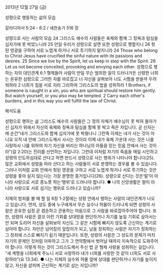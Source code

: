 2013년 12월 27일 (금)

성령으로 행동하는 삶의 모습



갈라디아서 5:24 - 6:2 / 새찬송가 516 장


성령으로 사는 사람의 모습
24 그리스도 예수의 사람들은 육체와 함께 그 정욕과 탐심을 십자가에 못 박았느니라 25 만일 우리가 성령으로 살면 또한 성령으로 행할지니 26 헛된 영광을 구하여 서로 노엽게 하거나 서로 투기하지 말지니라
24 Those who belong to Christ Jesus have crucified the sinful nature with its passions and desires. 25 Since we live by the Spirit, let us keep in step with the Spirit. 26 Let us not become conceited, provoking and envying each other.
성령으로 행하는 자의 대인관계
6:1 형제들아 사람이 만일 무슨 범죄한 일이 드러나거든 신령한 너희는 온유한 심령으로 그러한 자를 바로잡고 너 자신을 살펴보아 너도 시험을 받을까 두려워하라 2 너희가 짐을 서로 지라 그리하여 그리스도의 법을 성취하라
1 Brothers, if someone is caught in a sin, you who are spiritual should restore him gently. But watch yourself, or you also may be tempted. 2 Carry each other's burdens, and in this way you will fulfill the law of Christ.

해석도움





성령으로 행하는 삶
그리스도 예수의 사람들은 그 정의 자체가 예수님이 못 박혀 돌아가신 십자가 위에서 자신의 육체와 정욕과 탐심을 함께 못 박고 죽은 자입니다. 곧 신자는 매 순간“내가 그리스도와 함께 십자가에 못 박혔나니 그런즉 이제는 내가 사는 것이 아니요 오직 내 안에 그리스도께서 사시는 것이라 이제 내가 육체 가운데 사는 것은 나를 사랑하사 나를 위하여 자기 자신을 버리신 하나님의 아들을 믿는 믿음 안에서 사는 것이라”(갈 2:20)는 진리를 선언하는 자입니다. 그런데 이처럼 자기의 죽음을 매일 시인하고 성령의 인도하심대로 산다고 하면 반드시 성령으로 사는 행위가 나타나야 합니다(25). 많은 교회에서 성령을 따라 산다고 하는 사람들이 서로 분쟁하는 경우를 볼 수 있습니다. 그러나 이처럼 교회 안에서 헛된 영광을 구하고 서로 노엽게 하거나 서로 투기하는 것은 성령을 좇아 살지 않는다는 가장 분명한 증거입니다(26). 성령으로 산다는 것은‘말’이 아니라 사랑으로 서로 종노릇 하는‘행위’로 드러나야 합니다.
● 나의 신앙생활은 말이 아니라 사랑으로 서로 섬기는 행위로 드러나고 있습니까?

지체의 범죄를 볼 때 할 일
6장 1-2절에는 성령 안에서 행하는 사람의 대인관계가 나오고 있습니다. 먼저, 성도 중에 누구에게서 무슨 실수나 허물이 드러나게 되면 성령의 사람은 온유한 심정 곧 겸손하고 관용하는 마음으로 그 사람을 바로잡아주어야 합니다. 또한, 성령의 사람은 결코 이런 기회를 상대방을 판단하거나 자기를 높일 기회로 삼아서는 안 되며 도리어 자신을 살펴보아 자신도 그 같은 시험에 빠지지 않도록 근신하는 계기로 삼아야 합니다. 자만은 넘어짐의 앞잡이가 되고, 남을 정죄하는 사람은 자기가 정죄하는 그 정죄에 스스로 빠지기 쉽기 때문입니다. 또한, 성령의 사람은 그 성도의 문제가 마치 자기의 문제인 것처럼 아파하고 그가 그 연약함에서 벗어날 때까지 지속적으로 도와주어야 합니다. 이렇게 하는 것이 그리스도께서 주신 법 곧 형제 사랑을 성취하는 길입니다. “새 계명을 너희에게 주노니 서로 사랑하라 내가 너희를 사랑한 것 같이 너희도 서로 사랑하라”(요 13:34).
● 나는 지체의 실수와 허물 앞에 상대를 판단하거나 자기를 높이지 않고, 자신을 살피며 근신하는 계기로 삼는 자입니까?